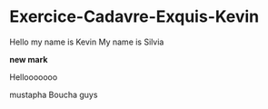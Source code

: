 # Exercice-Cadavre-Exquis-Kevin
Hello my name is Kevin
My name is Silvia

**new mark**

Hellooooooo

mustapha Boucha guys

